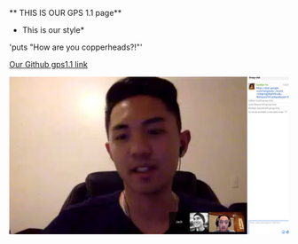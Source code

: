 ** THIS IS OUR GPS 1.1 page**

* This is our style*

'puts "How are you copperheads?!"'

[Our Github gps1.1 link](https://github.com/jhack32/phase-0-gps-1)

![Our screenshot](./screenshot.jpg)